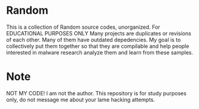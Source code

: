 # Random
This is a collection of Random source codes, unorganized. For EDUCATIONAL PURPOSES ONLY Many projects are duplicates or revisions of each other. Many of them have outdated depedencies. My goal is to collectively put them together so that they are compilable and help people interested in malware research analyze them and learn from these samples.

# Note
NOT MY CODE! I am not the author. This repository is for study purposes only, do not message me about your lame hacking attempts.
